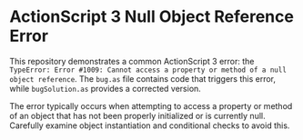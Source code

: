 # ActionScript 3 Null Object Reference Error

This repository demonstrates a common ActionScript 3 error: the `TypeError: Error #1009: Cannot access a property or method of a null object reference`.  The `bug.as` file contains code that triggers this error, while `bugSolution.as` provides a corrected version.

The error typically occurs when attempting to access a property or method of an object that has not been properly initialized or is currently null.  Carefully examine object instantiation and conditional checks to avoid this.